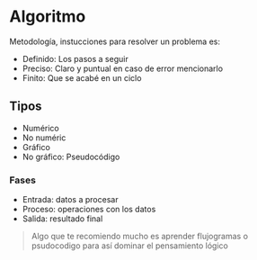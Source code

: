 # Algoritmo 
Metodología, instucciones para resolver un problema
es:
- Definido: Los pasos a seguir
- Preciso: Claro y puntual en caso de error mencionarlo
- Finito: Que se acabé en un ciclo

## Tipos
- Numérico 
- No numéric
- Gráfico 
- No gráfico: Pseudocódigo

### Fases
- Entrada: datos a procesar
- Proceso: operaciones con los datos
- Salida: resultado final 

> Algo que te recomiendo mucho es aprender flujogramas o psudocodigo para así dominar el pensamiento lógico